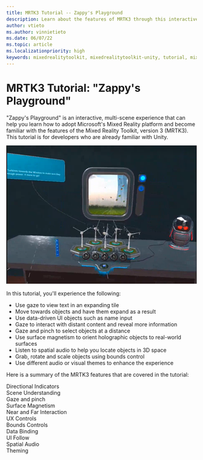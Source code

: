 ```yaml
---
title: MRTK3 Tutorial -- Zappy's Playground 
description: Learn about the features of MRTK3 through this interactive tutorial.
author: vtieto
ms.author: vinnietieto
ms.date: 06/07/22
ms.topic: article
ms.localizationpriority: high
keywords: mixedrealitytoolkit, mixedrealitytoolkit-unity, tutorial, mixed reality headset, windows mixed reality headset, virtual reality headset, unity, HoloLens, 
---
```


# MRTK3 Tutorial: "Zappy's Playground"

"Zappy's Playground" is an interactive, multi-scene experience that can help you learn how to adopt Microsoft's Mixed Reality platform and become familiar with the features of the Mixed Reality Toolkit, version 3 (MRTK3). This tutorial is for developers who are already familiar with Unity.

![Screenshot of a scene from the MRTK3 Zappy's Playground tutorial.](images/037-zappy-playground.png)

In this tutorial, you'll experience the following:

- Use gaze to view text in an expanding tile
- Move towards objects and have them expand as a result
- Use data-driven UI objects such as name input
- Gaze to interact with distant content and reveal more information
- Gaze and pinch to select objects at a distance
- Use surface magnetism to orient holographic objects to real-world surfaces
- Listen to spatial audio to help you locate objects in 3D space
- Grab, rotate and scale objects using bounds control
- Use different audio or visual themes to enhance the experience

Here is a summary of the MRTK3 features that are covered in the tutorial:

Directional Indicators  
Scene Understanding  
Gaze and pinch  
Surface Magnetism  
Near and Far Interaction  
UX Controls  
Bounds Controls  
Data Binding  
UI Follow  
Spatial Audio  
Theming